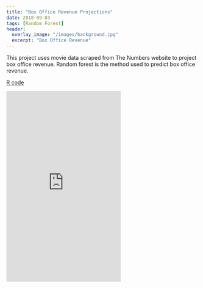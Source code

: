 ```yaml
---
title: "Box Office Revenue Projections"
date: 2018-09-03
tags: [Random Forest]
header:
  overlay_image: "/images/background.jpg"
  excerpt: "Box Office Revenue"
---
```


This project uses movie data scraped from The Numbers website to project box office revenue. Random forest is the method used to predict box office revenue.  

[R code](https://jmmerrell.github.io/movie_random_forest/final_project.R)

<embed src="https://jmmerrell.github.io/movie_random_forest/final_project.pdf" width="300" height="500" type="application/pdf" />
